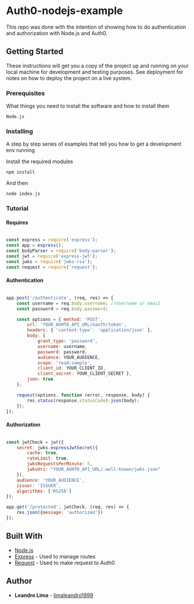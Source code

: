 # Auth0-nodejs-example

This repo was done with the intention of showing how to do authentication and authorization with Node.js and Auth0.

## Getting Started

These instructions will get you a copy of the project up and running on your local machine for development and testing purposes. See deployment for notes on how to deploy the project on a live system.

### Prerequisites

What things you need to install the software and how to install them

```
Node.js
```

### Installing

A step by step series of examples that tell you how to get a development env running

Install the required modules

```https://ISSUER
npm install
```

And then

```
node index.js
```

### Tutorial

#### Requires

```javascript

const express = require('express');
const app = express();
const bodyParser = require('body-parser');
const jwt = require('express-jwt');
const jwks = require('jwks-rsa');
const request = require('request');

```

#### Authentication

```javascript

app.post('/authenticate', (req, res) => {
    const username = req.body.username; //Username or email
    const password = req.body.password;

    const options = { method: 'POST',
        url: 'YOUR_AUHT0_API_URL/oauth/token',
        headers: { 'content-type': 'application/json' },
        body: { 
            grant_type: 'password',
            username: username,
            password: password,
            audience: YOUR_AUDIENCE,
            scope: 'read:sample',
            client_id: YOUR_CLIENT_ID,
            client_secret: YOUR_CLIENT_SECRET },
        json: true 
    };

    request(options, function (error, response, body) {
        res.status(response.statusCode).json(body);
    });
});

```

#### Authorization

```javascript

const jwtCheck = jwt({
    secret: jwks.expressJwtSecret({
        cache: true,
        rateLimit: true,
        jwksRequestsPerMinute: 5,
        jwksUri: "YOUR_AUHT0_API_URL/.well-known/jwks.json"
    }),
    audience: 'YOUR_AUDIENCE',
    issuer: 'ISSUER',
    algorithms: ['RS256']
});

app.get('/protected', jwtCheck, (req, res) => {
    res.json({message: 'authorized'})
});

```

## Built With

* [Node.js](https://nodejs.org)
* [Express](https://expressjs.com) - Used to manage routes
* [Request](https://github.com/request/request) - Used to make request to Auth0

## Author

* **Leandro Lima** - [limaleandro1999](https://github.com/limaleandro1999)
